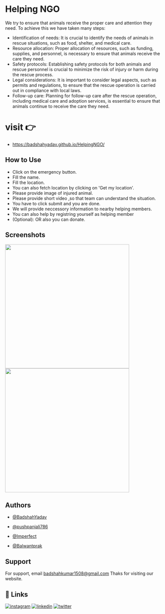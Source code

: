 
# Helping NGO 

We try to ensure that animals receive the proper care and attention they need. To achieve this we have taken many steps:
- Identification of needs: It is crucial to identify the needs of animals in rescue situations, such as food, shelter, and medical care.
- Resource allocation: Proper allocation of resources, such as funding, supplies, and personnel, is necessary to ensure that animals receive the care they need.
- Safety protocols: Establishing safety protocols for both animals and rescue personnel is crucial to minimize the risk of injury or harm during the rescue process.
- Legal considerations: It is important to consider legal aspects, such as permits and regulations, to ensure that the rescue operation is carried out in compliance with local laws.
- Follow-up care: Planning for follow-up care after the rescue operation, including medical care and adoption services, is essential to ensure that animals continue to receive the care they need.

# visit 👉 
- https://badshahyadav.github.io/HelpingNGO/
## How to Use

- Click on the emergency button.
- Fill the name.
- Fill the location.
- You can also fetch location by clicking on 'Get my location'.
- Please provide image of injured animal.
- Please provide short video ,so that team can understand the situation.
- You have to click submit and you are done.
- We will provide neccessory information to nearby helping members.
- You can also help by registring yourself as helping member
- (Optional): OR also you can donate.
## Screenshots


<img align="center" src="https://github.com/BadshahYadav/HelpingNGO/Img/Screen1.png" width="400" >
 <img align="center" src="https://github.com/BadshahYadav/HelpingNGO/Img/Screen2.png" width="400" >

## Authors

- [@BadshahYadav](https://www.github.com/BadshahYadav)

- [@pushpanjali786](https://www.github.com/pushpanjali786)

- [@Imperfect](https://www.github.com/Rksuryawanshi)

- [@Balwantprak](https://www.github.com/Balwantprak )


## Support

For support, email badshahkumar1508@gmail.com 
Thaks for visiting our website. 


## 🔗 Links
[![instagram](https://img.shields.io/badge/instagram-000?style=for-the-badge&logo=ko-fi&logoColor=white)](https://github.com/BadshahYadav)
[![linkedin](https://img.shields.io/badge/linkedin-0A66C2?style=for-the-badge&logo=linkedin&logoColor=white)](https://www.linkedin.com/in/badshah-kumar-830146234/)
[![twitter](https://img.shields.io/badge/twitter-1DA1F2?style=for-the-badge&logo=twitter&logoColor=white)](https://twitter.com/_Emperor_4k)

